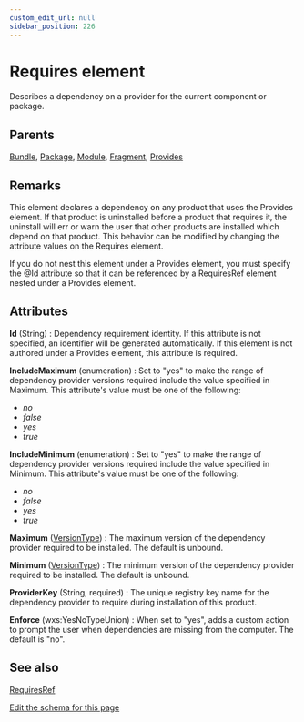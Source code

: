 ```yaml
---
custom_edit_url: null
sidebar_position: 226
---
```

# Requires element
Describes a dependency on a provider for the current component or package.

## Parents
[Bundle](bundle.md), [Package](package.md), [Module](module.md), [Fragment](fragment.md), [Provides](provides.md)

## Remarks
<p>
  This element declares a dependency on any product that uses the Provides element. If that product is uninstalled
  before a product that requires it, the uninstall will err or warn the user that other products are installed
  which depend on that product. This behavior can be modified by changing the attribute values on the Requires element.
</p>
<p>
  If you do not nest this element under a Provides element, you must specify the @Id attribute
  so that it can be referenced by a RequiresRef element nested under a Provides element.
</p>


## Attributes
**Id** (String)
  : Dependency requirement identity. If this attribute is not specified, an identifier will be generated automatically. If this element is not authored under a Provides element, this attribute is required.

**IncludeMaximum** (enumeration)
  : Set to "yes" to make the range of dependency provider versions required include the value specified in Maximum. This attribute's value must be one of the following:
- *no*
- *false*
- *yes*
- *true*

**IncludeMinimum** (enumeration)
  : Set to "yes" to make the range of dependency provider versions required include the value specified in Minimum. This attribute's value must be one of the following:
- *no*
- *false*
- *yes*
- *true*

**Maximum** ([VersionType](versiontype.md 'Values of this type will look like: "x.x.x.x" where x is an integer from 0 to 65534.'))
  : The maximum version of the dependency provider required to be installed. The default is unbound.

**Minimum** ([VersionType](versiontype.md 'Values of this type will look like: "x.x.x.x" where x is an integer from 0 to 65534.'))
  : The minimum version of the dependency provider required to be installed. The default is unbound.

**ProviderKey** (String, required)
  : The unique registry key name for the dependency provider to require during installation of this product.

**Enforce** (wxs:YesNoTypeUnion)
  : When set to "yes", adds a custom action to prompt the user when dependencies are missing from the computer. The default is "no".


## See also
[RequiresRef](requiresref.md)

[Edit the schema for this page](https://github.com/wixtoolset/web/blob/master/src/xsd4/wix.xsd)